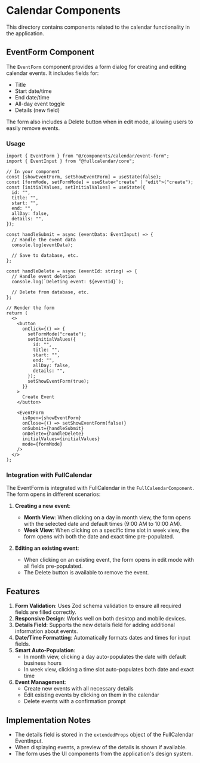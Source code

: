 # Calendar Components

This directory contains components related to the calendar functionality in the application.

## EventForm Component

The `EventForm` component provides a form dialog for creating and editing calendar events. It includes fields for:

- Title
- Start date/time
- End date/time
- All-day event toggle
- Details (new field)

The form also includes a Delete button when in edit mode, allowing users to easily remove events.

### Usage

```tsx
import { EventForm } from "@/components/calendar/event-form";
import { EventInput } from "@fullcalendar/core";

// In your component
const [showEventForm, setShowEventForm] = useState(false);
const [formMode, setFormMode] = useState<"create" | "edit">("create");
const [initialValues, setInitialValues] = useState({
  id: "",
  title: "",
  start: "",
  end: "",
  allDay: false,
  details: "",
});

const handleSubmit = async (eventData: EventInput) => {
  // Handle the event data
  console.log(eventData);

  // Save to database, etc.
};

const handleDelete = async (eventId: string) => {
  // Handle event deletion
  console.log(`Deleting event: ${eventId}`);

  // Delete from database, etc.
};

// Render the form
return (
  <>
    <button
      onClick={() => {
        setFormMode("create");
        setInitialValues({
          id: "",
          title: "",
          start: "",
          end: "",
          allDay: false,
          details: "",
        });
        setShowEventForm(true);
      }}
    >
      Create Event
    </button>

    <EventForm
      isOpen={showEventForm}
      onClose={() => setShowEventForm(false)}
      onSubmit={handleSubmit}
      onDelete={handleDelete}
      initialValues={initialValues}
      mode={formMode}
    />
  </>
);
```

### Integration with FullCalendar

The EventForm is integrated with FullCalendar in the `FullCalendarComponent`. The form opens in different scenarios:

1. **Creating a new event**:

   - **Month View**: When clicking on a day in month view, the form opens with the selected date and default times (9:00 AM to 10:00 AM).
   - **Week View**: When clicking on a specific time slot in week view, the form opens with both the date and exact time pre-populated.

2. **Editing an existing event**:
   - When clicking on an existing event, the form opens in edit mode with all fields pre-populated.
   - The Delete button is available to remove the event.

## Features

1. **Form Validation**: Uses Zod schema validation to ensure all required fields are filled correctly.
2. **Responsive Design**: Works well on both desktop and mobile devices.
3. **Details Field**: Supports the new details field for adding additional information about events.
4. **Date/Time Formatting**: Automatically formats dates and times for input fields.
5. **Smart Auto-Population**:
   - In month view, clicking a day auto-populates the date with default business hours
   - In week view, clicking a time slot auto-populates both date and exact time
6. **Event Management**:
   - Create new events with all necessary details
   - Edit existing events by clicking on them in the calendar
   - Delete events with a confirmation prompt

## Implementation Notes

- The details field is stored in the `extendedProps` object of the FullCalendar EventInput.
- When displaying events, a preview of the details is shown if available.
- The form uses the UI components from the application's design system.
